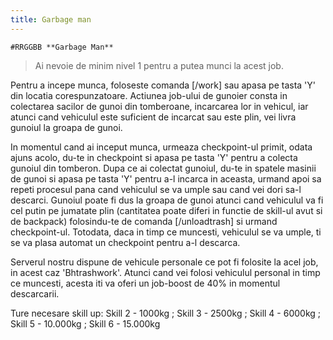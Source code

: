 ```yaml
---
title: Garbage man
---
```


`#RRGGBB **Garbage Man**`
>Ai nevoie de minim nivel 1 pentru a putea munci la acest job.


Pentru a incepe munca, foloseste comanda [/work] sau apasa pe tasta 'Y' din locatia corespunzatoare.
Actiunea job-ului de gunoier consta in colectarea sacilor de gunoi din tomberoane, incarcarea lor in vehicul, iar atunci cand vehiculul este suficient de incarcat sau este plin, vei livra gunoiul la groapa de gunoi.


In momentul cand ai inceput munca, urmeaza checkpoint-ul primit, odata ajuns acolo, du-te in checkpoint si apasa pe tasta 'Y' pentru a colecta gunoiul din tomberon.
Dupa ce ai colectat gunoiul, du-te in spatele masinii de gunoi si apasa pe tasta 'Y' pentru a-l incarca in aceasta, urmand apoi sa repeti procesul pana cand vehiculul se va umple sau cand vei dori sa-l descarci.
Gunoiul poate fi dus la groapa de gunoi atunci cand vehiculul va fi cel putin pe jumatate plin (cantitatea poate diferi in functie de skill-ul avut si de backpack) folosindu-te de comanda [/unloadtrash] si urmand checkpoint-ul.
Totodata, daca in timp ce muncesti, vehiculul se va umple, ti se va plasa automat un checkpoint pentru a-l descarca.


Serverul nostru dispune de vehicule personale ce pot fi folosite la acel job, in acest caz 'Bhtrashwork'.
Atunci cand vei folosi vehiculul personal in timp ce muncesti, acesta iti va oferi un job-boost de 40% in momentul descarcarii.


Ture necesare skill up: Skill 2 - 1000kg ; Skill 3 - 2500kg ; Skill 4 - 6000kg ; Skill 5 - 10.000kg ; Skill 6 - 15.000kg

